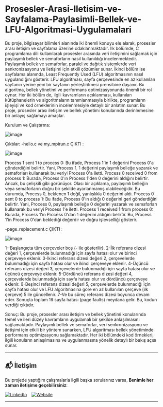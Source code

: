# Prosesler-Arasi-Iletisim-ve-Sayfalama-Paylasimli-Bellek-ve-LFU-Algoritmasi-Uygulamalari
Bu proje, bilgisayar bilimleri alanında iki önemli konuyu ele alarak, prosesler arası iletişim ve sayfalama üzerine odaklanmaktadır. İlk bölümde, C programlama dili kullanılarak prosesler arasında veri iletişimini sağlamak için paylaşımlı bellek ve semaforların nasıl kullanıldığı incelenmektedir. Paylaşımlı bellek ve semaforlar, paralel ve dağıtık sistemlerde veri senkronizasyonu ve iletişimi için etkili çözümler sunar.
İkinci bölüm ise sayfalama alanında, Least Frequently Used (LFU) algoritmasının nasıl uygulandığını gösterir. LFU algoritması, sayfa çerçevesinde en az kullanılan sayfanın yerine yeni bir sayfanın yerleştirilmesi prensibine dayanır. Bu algoritma, bellek yönetimi ve performans optimizasyonunda önemli bir rol oynar.
Her iki bölüm de, ilgili kavramların açıklanması, kullanılan kütüphanelerin ve algoritmaların tanımlanmasıyla birlikte, programların işleyişi ve kod örneklerinin incelenmesiyle detaylı bir anlatım sunar. Bu proje, prosesler arası iletişim ve bellek yönetimi konularında derinlemesine bir anlayış sağlamayı amaçlar.



Kurulum ve Çalıştırma:

![image](https://github.com/osmandemir2533/Prosesler-Arasi-Iletisim-ve-Sayfalama-Paylasimli-Bellek-ve-LFU-Algoritmasi-Uygulamalari/assets/111290271/ef4f0bb8-1525-4c60-9d40-3676f84e002e)



Çıktılar:
-hello.c ve my_mpirun.c ÇIKTI :

![image](https://github.com/osmandemir2533/Prosesler-Arasi-Iletisim-ve-Sayfalama-Paylasimli-Bellek-ve-LFU-Algoritmasi-Uygulamalari/assets/111290271/a60941a6-7d32-4030-8ef4-4ee65335db02)

Process 1 sent 1 to process 0: Bu ifade, Process 1'in 1 değerini Process 0'a gönderdiğini belirtir. Yani, Process 1, 1 değerini paylaşımlı belleğe yazarak ve semaforları kullanarak bu veriyi Process 0'a iletti.
Process 0 received 0 from process 1: Burada, Process 0'ın Process 1'den 0 değerini aldığını belirtir. Ancak, bu çelişkili gibi görünüyor. Olası bir açıklama, paylaşımlı belleğin veya semaforların doğru bir şekilde ayarlanmamış olabileceğidir. Bu durumda, Process 0, beklenen 1 değil, yanlışlıkla 0 değerini aldı.
Process 0 sent 0 to process 1: Bu ifade, Process 0'ın aldığı 0 değerini geri gönderdiğini belirtir. Yani, Process 0, paylaşımlı belleğe 0 değerini yazarak ve semaforları kullanarak bu veriyi Process 1'e iletti.
Process 1 received 1 from process 0: Burada, Process 1'in Process 0'dan 1 değerini aldığını belirtir. Bu, Process 1'in Process 0'dan beklediği değerdir ve doğru işlevselliği gösterir.

-page_replacement.c ÇIKTI :


![image](https://github.com/osmandemir2533/Prosesler-Arasi-Iletisim-ve-Sayfalama-Paylasimli-Bellek-ve-LFU-Algoritmasi-Uygulamalari/assets/111290271/b757ab3e-479a-4c23-96df-0e70c4ae5ad3)

1- Başlangıçta tüm çerçeveler boş (- ile gösterilir).
2-İlk referans dizesi değeri 1, çerçevelerde bulunmadığı için sayfa hatası olur ve birinci çerçeveye eklenir.
3-İkinci referans dizesi değeri 2, çerçevelerde bulunmadığı için sayfa hatası olur ve ikinci çerçeveye eklenir.
4-Üçüncü referans dizesi değeri 3, çerçevelerde bulunmadığı için sayfa hatası olur ve üçüncü çerçeveye eklenir.
5-Dördüncü referans dizesi değeri 4, çerçevelerde bulunmadığı için sayfa hatası olur ve dördüncü çerçeveye eklenir.
6-Beşinci referans dizesi değeri 5, çerçevelerde bulunmadığı için sayfa hatası olur ve LFU algoritmasına göre en az kullanılan çerçeve (ilk çerçeve) 5 ile güncellenir.
7-Ve bu süreç referans dizesi boyunca devam eder.
Sonuçta toplam 16 sayfa hatası (page faults) meydana gelir. Bu, kodun verdiği çıktıdır.

Sonuç:
Bu proje, prosesler arası iletişim ve bellek yönetimi konularında temel ve ileri düzey kavramların uygulamalı bir şekilde anlaşılmasını sağlamaktadır. Paylaşımlı bellek ve semaforlar, veri senkronizasyonu ve iletişimi için etkili bir yöntem sunarken, LFU algoritması bellek yönetiminde performans optimizasyonu sağlamaktadır. Her iki bölümdeki kod örnekleri, ilgili konuların anlaşılmasına ve uygulanmasına yönelik detaylı bir bakış açısı sunar.

---

## 📬 İletişim

Bu projede yaptığım çalışmalarla ilgili başka sorularınız varsa, **Benimle her zaman iletişime geçebilirsiniz**:

[![LinkedIn](https://img.icons8.com/ios-filled/50/0A66C2/linkedin.png)](https://www.linkedin.com/in/osmandemir2533/)  &nbsp;&nbsp; 
[![Website](https://img.icons8.com/ios-filled/50/8e44ad/domain.png)](https://osmandemir2533.github.io/)

---

